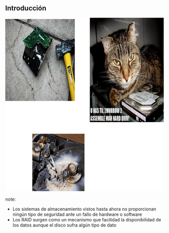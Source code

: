 ## Introducción

<div class="row">
    <div class="col-xs-11 col-sm-11 col-md-11 col-lg-11">
        <a class="fancybox" href="img/raid_introduction.png" data-fancybox-group="gallery" title="Introducción">
            <img height="550px" src="img/raid_introduction.png" alt="Introducción">
        </a>
    </div>
</div>

note:
* Los sistemas de almacenamiento vistos hasta ahora no proporcionan ningún tipo de seguridad ante un fallo de hardware o software
* Los RAID surgen como un mecanismo que facilidad la disponibilidad de los datos aunque el disco sufra algún tipo de dato
